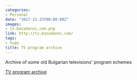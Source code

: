 ```yaml
---
categories:
- Personal
date: "2017-11-23T00:00:00Z"
images:
- tv.bazadanni.com.png
link: http://tv.bazadanni.com/
tags:
- hugo
title: TV program archive
---
```


Archive of some old Bulgarian televisions' program schemes

[TV program archive](http://tv.bazadanni.com/)
